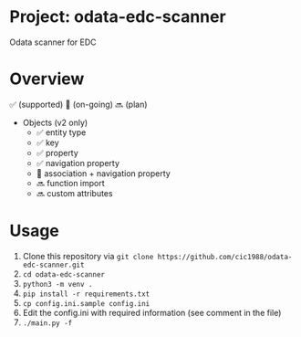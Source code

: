 # Project: odata-edc-scanner
Odata scanner for EDC

# Overview
:white_check_mark: (supported) :construction: (on-going) :soon: (plan)

* Objects (v2 only)
  * :white_check_mark: entity type
  * :white_check_mark: key
  * :white_check_mark: property
  * :white_check_mark: navigation property
  * :construction: association + navigation property
  * :soon: function import
  * :soon: custom attributes


# Usage
1. Clone this repository via `git clone https://github.com/cic1988/odata-edc-scanner.git`
2. `cd odata-edc-scanner`
3. `python3 -m venv . `
4. `pip install -r requirements.txt`
5. `cp config.ini.sample config.ini`
6. Edit the config.ini with required information (see comment in the file)
7. `./main.py -f`
